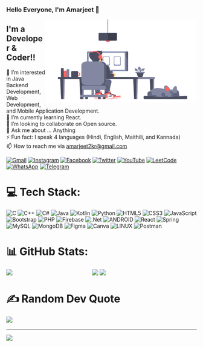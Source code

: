 ### Hello Everyone, I'm Amarjeet 👋

<img align="right" alt="GIF" src="https://github.com/amarjeet2kr/amarjeet2kr/blob/main/coder.gif?raw=true" width="400" height="220" />

## I'm a Developer & Coder!!

👀 I’m interested in Java Backend Development, Web Development, and Mobile Application Development.<br>
🌱 I’m currently learning React.<br>
💞️ I’m looking to collaborate on Open source.<br>
💬 Ask me about ... Anything<br>
⚡ Fun fact: I speak 4 languages (Hindi, English, Maithili, and Kannada)<br>
📫 How to reach me via amarjeet2kr@gmail.com <br/>

<a href="mailto:amarjeet2kr@gmail.com?subject=from_github">![Gmail](https://img.shields.io/badge/Gmail-D14836.svg?logo=Gmail&logoColor=white)</a>
[![Instagram](https://img.shields.io/badge/Instagram-%23E4405F.svg?logo=Instagram&logoColor=white)](https://www.instagram.com/amar.jeet_official) 
[![Facebook](https://img.shields.io/badge/Facebook-%231877F2.svg?logo=Facebook&logoColor=white)](https://facebook.com/amarjeet2kr) 
[![Twitter](https://img.shields.io/badge/Twitter-%231DA1F2.svg?logo=Twitter&logoColor=white)](https://twitter.com/amarjeet2k) 
[![YouTube](https://img.shields.io/badge/YouTube-%23FF0000.svg?logo=YouTube&logoColor=white)](https://www.youtube.com/channel/UCNgLtXWrxp70bJ6-Utf9o2A) 
[![LeetCode](https://img.shields.io/badge/LeetCode-%231877F2.svg?logo=LeetCode&logoColor=white)](https://leetcode.com/amarjeet2kr)
<a href="https://wa.me/6363343001">![WhatsApp](https://img.shields.io/badge/WhatsApp-25D366.svg?logo=WhatsApp&logoColor=white)</a>
<a href="https://telegram.me/amarjeet2kr">![Telegram](https://img.shields.io/badge/Telegram-2CA5E0.svg?logo=Telegram&logoColor=white)</a>

# 💻 Tech Stack:

![C](https://img.shields.io/badge/c-%2300599C.svg?style=flat&logo=c&logoColor=white) ![C++](https://img.shields.io/badge/c++-%2300599C.svg?style=flat&logo=c%2B%2B&logoColor=white) ![C#](https://img.shields.io/badge/c%23-%23239120.svg?style=flat&logo=c-sharp&logoColor=white) ![Java](https://img.shields.io/badge/java-%23ED8B00.svg?style=flat&logo=java&logoColor=white) ![Kotlin](https://img.shields.io/badge/kotlin-%230095D5.svg?style=flat&logo=kotlin&logoColor=white) ![Python](https://img.shields.io/badge/python-3670A0?style=flat&logo=python&logoColor=ffdd54) ![HTML5](https://img.shields.io/badge/html5-%23E34F26.svg?style=flat&logo=html5&logoColor=white) ![CSS3](https://img.shields.io/badge/css3-%231572B6.svg?style=flat&logo=css3&logoColor=white) ![JavaScript](https://img.shields.io/badge/javascript-%23323330.svg?style=flat&logo=javascript&logoColor=%23F7DF1E) ![Bootstrap](https://img.shields.io/badge/bootstrap-%23563D7C.svg?style=flat&logo=bootstrap&logoColor=white) ![PHP](https://img.shields.io/badge/php-%23777BB4.svg?style=flat&logo=php&logoColor=white) ![Firebase](https://img.shields.io/badge/firebase-%23039BE5.svg?style=flat&logo=firebase) ![.Net](https://img.shields.io/badge/.NET-5C2D91?style=flat&logo=.net&logoColor=white) ![ANDROID](https://img.shields.io/badge/android-%2320232a.svg?style=flat&logo=android&logoColor=%a4c639) ![React](https://img.shields.io/badge/react-%2320232a.svg?style=flat&logo=react&logoColor=%2361DAFB) ![Spring](https://img.shields.io/badge/spring-%236DB33F.svg?style=flat&logo=spring&logoColor=white) ![MySQL](https://img.shields.io/badge/mysql-%2300f.svg?style=flat&logo=mysql&logoColor=white) ![MongoDB](https://img.shields.io/badge/MongoDB-%234ea94b.svg?style=flat&logo=mongodb&logoColor=white) ![Figma](https://img.shields.io/badge/figma-%23F24E1E.svg?style=flat&logo=figma&logoColor=white) ![Canva](https://img.shields.io/badge/Canva-%2300C4CC.svg?style=flat&logo=Canva&logoColor=white) ![LINUX](https://img.shields.io/badge/Linux-FCC624?style=flat&logo=linux&logoColor=black) ![Postman](https://img.shields.io/badge/Postman-FF6C37?style=flat&logo=postman&logoColor=white)

# 📊 GitHub Stats:

<img align="left" width="45%" src = "https://github-readme-stats.vercel.app/api?username=amarjeet2kr&theme=radical&hide_border=false&include_all_commits=false&count_private=false"/>
<img width="49%" src = "https://github-readme-streak-stats.herokuapp.com/?user=amarjeet2kr&theme=radical&hide_border=false"/>
<img width="45%" src = "https://github-readme-stats.vercel.app/api/top-langs/?username=amarjeet2kr&theme=radical&hide_border=false&include_all_commits=true&count_private=true&layout=compact"/>
<p align="right">

<!-- ![](https://github-readme-stats.vercel.app/api?username=amarjeet2kr&theme=radical&hide_border=false&include_all_commits=false&count_private=false) <br/> ![](https://github-readme-streak-stats.herokuapp.com/?user=amarjeet2kr&theme=radical&hide_border=false)<br/>
![](https://github-readme-stats.vercel.app/api/top-langs/?username=amarjeet2kr&theme=radical&hide_border=false&include_all_commits=false&count_private=false&layout=compact) -->

# ✍️ Random Dev Quote

![](https://quotes-github-readme.vercel.app/api?type=horizontal&theme=radical)

---

<img src = "https://visitcount.itsvg.in/api?id=amarjeet2kr&label=Visitors&pretty=true"/>
